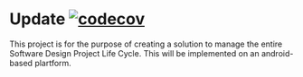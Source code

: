 # Update [![codecov](https://codecov.io/gh/teamskittles/Update/branch/master/graph/badge.svg)](https://codecov.io/gh/teamskittles/Update) 

This project is for the purpose of creating a solution to manage the entire Software Design Project Life Cycle. This will be implemented on an android-based plartform.
